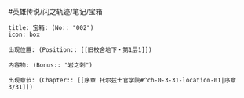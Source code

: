 #英雄传说/闪之轨迹/笔记/宝箱
```ad-quote
title: 宝箱: (No:: "002")
icon: box

出现位置: (Position:: [[旧校舍地下・第1层1]])

内容物: (Bonus:: "岩之刺")

出现章节: (Chapter:: [[序章 托尔兹士官学院#^ch-0-3-31-location-01|序章3/31]])

```
